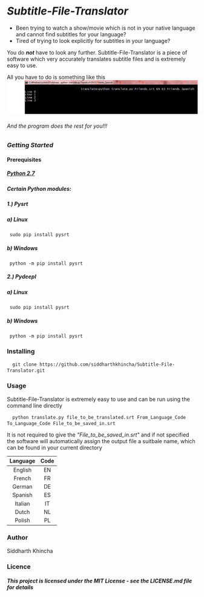 # *_Subtitle-File-Translator_*
  

 - Been trying to watch a show/movie which is not in your native language and cannot find subtitles for your language?
 - Tired of trying to look explicitly for subtitles in your language?

 You do **_not_**  have to look any further. Subtitle-File-Translator is a piece of software which very accurately translates subtitle files and is extremely easy to use.

All you have to do is something like this
![Just one command line command and you are done!](https://github.com/siddharthkhincha/Subtitle-File-Translator/blob/master/Media/Capture.JPG)

###### And the program does the rest for you!!! 


### *_Getting Started_*



#### **Prerequisites**




#####  [Python 2.7](https://www.python.org/downloads/release/python-2714/)


#####  Certain Python modules:

##### 1.) Pysrt

#####     a)  Linux
```
 sudo pip install pysrt       
```

#####    b)  Windows
```
 python -m pip install pysrt  
```


##### 2.) Pydeepl

#####     a)   Linux
```
 sudo pip install pysrt       
```


#####     b)  Windows
```
 python -m pip install pysrt  
```




### Installing

```
  git clone https://github.com/siddharthkhincha/Subtitle-File-Translator.git
```   
   



### Usage

Subtitle-File-Translator is extremely easy to use and can be run using the command line directly


```
  python translate.py file_to_be_translated.srt From_Language_Code To_Language_Code File_to_be_saved_in.srt        

```
It is not required to give the _"File_to_be_saved_in.srt"_ and if not specified the software will automatically assign the output file a suitbale name, which can be found in your current directory


|  Language  |   Code  |
|:----------:|:-------:|
|  English   |   EN    |
|  French    |   FR    |
|  German    |   DE    |
|  Spanish   |   ES    |
|  Italian   |   IT    |
|  Dutch     |   NL    |
|  Polish    |   PL    |




### Author

Siddharth Khincha




### Licence

##### This project is licensed under the MIT License - see the LICENSE.md file for details
